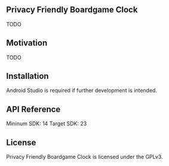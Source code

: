 ## Privacy Friendly Boardgame Clock

TODO

## Motivation

TODO

## Installation

Android Studio is required if further development is intended. 

## API Reference

Mininum SDK: 14
Target SDK: 23 

## License

Privacy Friendly Boardgame Clock is licensed under the GPLv3.




